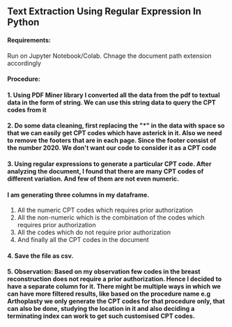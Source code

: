 ## Text Extraction Using Regular Expression In Python

#### Requirements: 
Run on Jupyter Notebook/Colab. Chnage the document path extension accordingly

#### Procedure:

#### 1. Using PDF Miner library I converted all the data from the pdf to textual data in the form of string. We can use this string data to query the CPT codes from it

#### 2. Do some data cleaning, first replacing the "*" in the data with space so that we can easily get CPT codes which have asterick in it. Also we need to remove the footers that are in each page. Since the footer consist of the number 2020. We don't want our code to consider it as a CPT code

#### 3. Using regular expressions to generate a particular CPT code. After analyzing the document, I found that there are many CPT codes of different variation. And few of them are not even numeric.

#### I am generating three columns in my dataframe.
1. All the numeric CPT codes which requires prior authorization
2. All the non-numeric which is the combination of the codes which requires prior authorization
3. All the codes which do not require prior authorization
4. And finally all the CPT codes in the document

#### 4. Save the file as csv.

#### 5. Observation: Based on my observation few codes in the breast reconstruction does not require a prior authorization. Hence I decided to have a separate column for it. There might be multiple ways in which we can have more filtered results, like based on the procedure name e.g Arthoplasty we only generate the CPT codes for that procedure only, that can also be done, studying the location in it and also deciding a terminating index can work to get such customised CPT codes.
